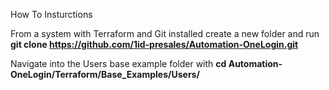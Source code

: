 How To Insturctions

From a system with Terraform and Git installed create a new folder and run **git clone https://github.com/1id-presales/Automation-OneLogin.git**

Navigate into the Users base example folder with **cd Automation-OneLogin/Terraform/Base_Examples/Users/**

